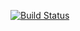 [![Build Status](https://travis-ci.org/Kopyz/hexlet-jest.svg?branch=master)](https://travis-ci.org/Kopyz/hexlet-jest)
